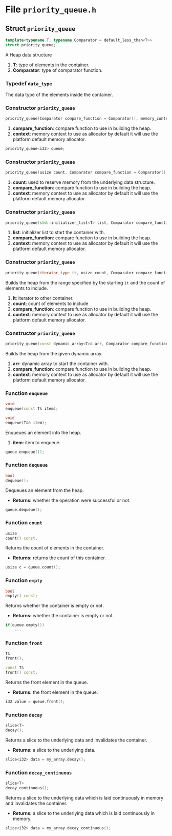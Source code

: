 # File `priority_queue.h`

## Struct `priority_queue`
```C++
template<typename T, typename Comparator = default_less_than<T>>
struct priority_queue;
```
A Heap data structure

1. **T**: type of elements in the container.
2. **Comparator**: type of comparator function.


### Typedef `data_type`
The data type of the elements inside the container.


### Constructor `priority_queue`
```C++
priority_queue(Comparator compare_function = Comparator(), memory_context* context = platform->global_memory);
```

1. **compare_function**: compare function to use in building the heap.
2. **context**: memory context to use as allocator by default it will use the platform default memory allocator.

```C++
priority_queue<i32> queue;
```

### Constructor `priority_queue`
```C++
priority_queue(usize count, Comparator compare_function = Comparator(), memory_context* context = platform->global_memory);
```

1. **count**: used to reserve memory from the underlying data structure.
2. **compare_function**: compare function to use in building the heap.
3. **context**: memory context to use as allocator by default it will use the platform default memory allocator.


### Constructor `priority_queue`
```C++
priority_queue(std::initializer_list<T> list, Comparator compare_function = Comparator(), memory_context* context = platform->global_memory);
```

1. **list**: initializer list to start the container with.
2. **compare_function**: compare function to use in building the heap.
3. **context**: memory context to use as allocator by default it will use the platform default memory allocator.


### Constructor `priority_queue`
```C++
priority_queue(iterator_type it, usize count, Comparator compare_function = Comparator(), memory_context* context = platform->global_memory);
```
Builds the heap from the range specified by the starting `it` and the count of elements to include.

1. **it**: iterator to other container.
2. **count**: count of elements to include
3. **compare_function**: compare function to use in building the heap.
4. **context**: memory context to use as allocator by default it will use the platform default memory allocator.


### Constructor `priority_queue`
```C++
priority_queue(const dynamic_array<T>& arr, Comparator compare_function = Comparator(), memory_context* context = platform->global_memory);
```
Builds the heap from the given dynamic array.

1. **arr**: dynamic array to start the container with.
2. **compare_function**: compare function to use in building the heap.
3. **context**: memory context to use as allocator by default it will use the platform default memory allocator.


### Function `enqueue`
```C++
void
enqueue(const T& item);

void
enqueue(T&& item);
```
Enqueues an element into the heap.

1. **item**: item to enqueue.

```C++
queue.enqueue(1);
```


### Function `dequeue`
```C++
bool
dequeue();
```
Dequeues an element from the heap.

- **Returns:** whether the operation were successful or not.

```C++
queue.dequeue();
```


### Function `count`
```C++
usize
count() const;
```
Returns the count of elements in the container.

- **Returns:** returns the count of this container.

```C++
usize c = queue.count();
```


### Function `empty`
```C++
bool
empty() const;
```
Returns whether the container is empty or not.

- **Returns:** whether the container is empty or not.

```C++
if(queue.empty())
	...
```


### Function `front`
```C++
T&
front();

const T&
front() const;
```
Returns the front element in the queue.

- **Returns:** the front element in the queue.

```C++
i32 value = queue.front();
```


### Function `decay`
```C++
slice<T>
decay();
```
Returns a slice to the underlying data and invalidates the container.

- **Returns:** a slice to the underlying data.

```C++
slice<i32> data = my_array.decay();
```


### Function `decay_continuous`
```C++
slice<T>
decay_continuous();
```
Returns a slice to the underlying data which is laid continuously in memory and invalidates the container.

- **Returns:** a slice to the underlying data which is laid continuously in memory.

```C++
slice<i32> data = my_array.decay_continuous();
```